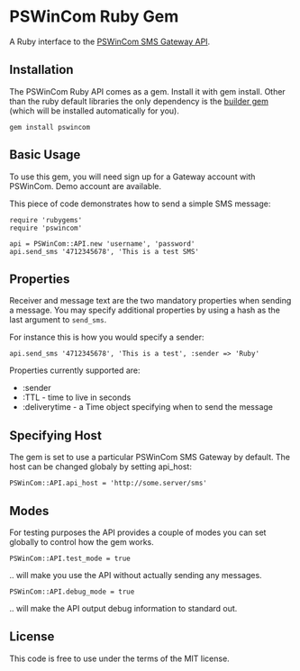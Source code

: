 PSWinCom Ruby Gem
=================

A Ruby interface to the [PSWinCom SMS Gateway API](http://pswin.com/english/products/gateway).

Installation
------------
The PSWinCom Ruby API comes as a gem. Install it with gem install. Other than the ruby default libraries the only dependency is the [builder gem](https://rubygems.org/gems/builder) (which will be installed automatically for you).

    gem install pswincom

Basic Usage
-----------
To use this gem, you will need sign up for a Gateway account with PSWinCom. Demo account are available.

This piece of code demonstrates how to send a simple SMS message:

    require 'rubygems'
    require 'pswincom'

    api = PSWinCom::API.new 'username', 'password'
    api.send_sms '4712345678', 'This is a test SMS' 

Properties
----------
Receiver and message text are the two mandatory properties when sending a message. You may specify additional properties by using a hash as the last argument to `send_sms`.

For instance this is how you would specify a sender:

    api.send_sms '4712345678', 'This is a test', :sender => 'Ruby'

Properties currently supported are:

* :sender
* :TTL - time to live in seconds
* :deliverytime - a Time object specifying when to send the message

Specifying Host
---------------
The gem is set to use a particular PSWinCom SMS Gateway by default. The host can be changed globaly by setting api_host:

    PSWinCom::API.api_host = 'http://some.server/sms'

Modes
-----
For testing purposes the API provides a couple of modes you can set globally to control how the gem works.

    PSWinCom::API.test_mode = true

.. will make you use the API without actually sending any messages.

    PSWinCom::API.debug_mode = true

.. will make the API output debug information to standard out.

License
-------
This code is free to use under the terms of the MIT license.

